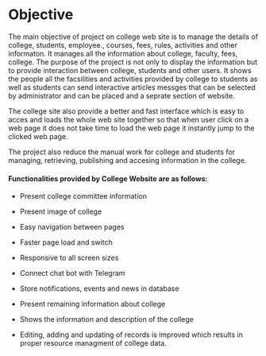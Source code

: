 # Objective

The main objective of project on college web site is to manage the details of college, students, employee., courses, fees, rules, activities and other informaton. It manages all the information about college, faculty, fees, college. The purpose of the project is not only to display the  information but to provide interaction between college, students  and other users. It shows the people all the facsilities and activities provided by college to students as well as students can send interactive articles messges that can be selected by administrator and can be placed and a seprate section  of website.

The college site also provide a better and fast interface which is easy to acces and loads  the whole web site together so that when user click on a web page it does not take time to load the web page it instantly jump to the clicked web page.

 The project also reduce the manual work for college and students for managing, retrieving, publishing  and accesing information in the college.

#### Functionalities provided by College Website are as follows:

- Present college committee information

- Present image of college

- Easy navigation between pages

- Faster page load and switch

- Responsive to all screen sizes

- Connect chat bot with Telegram

- Store notifications, events and news in database

- Present remaining information about college

- Shows the information and description of the college

- Editing, adding and updating of records is improved which results in proper resource managment of college data.  
